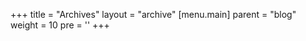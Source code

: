 +++
title = "Archives"
layout = "archive"
[menu.main]
  parent = "blog"
  weight = 10
  pre = '<i class="fas fa-fw fa-file-archive"></i>'
+++

